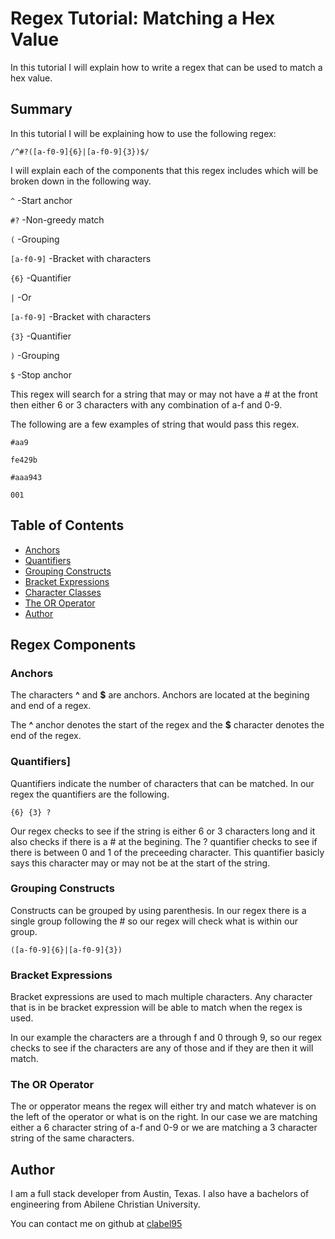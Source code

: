 # Regex Tutorial: Matching a Hex Value

In this tutorial I will explain how to write a regex that can be used to match a hex value.

## Summary

In this tutorial I will be explaining how to use the following regex:


  `/^#?([a-f0-9]{6}|[a-f0-9]{3})$/`
  
I will explain each of the components that this regex includes which will be broken down in the following way.

`^`  -Start anchor

`#?`  -Non-greedy match

`(`   -Grouping

`[a-f0-9]`  -Bracket with characters

`{6}` -Quantifier 

`|` -Or

`[a-f0-9]` -Bracket with characters

`{3}` -Quantifier

`)` -Grouping

`$` -Stop anchor

This regex will search for a string that may or may not have a # at the front then either 6 or 3 characters with any combination of a-f and 0-9.

The following are a few examples of string that would pass this regex.

`#aa9`

`fe429b`

`#aaa943`

`001`


## Table of Contents

- [Anchors](#anchors)
- [Quantifiers](#quantifiers)
- [Grouping Constructs](#grouping-constructs)
- [Bracket Expressions](#bracket-expressions)
- [Character Classes](#character-classes)
- [The OR Operator](#the-or-operator)
- [Author](#author)

## Regex Components

### Anchors
The characters **^** and **$** are anchors. Anchors are located at the begining and end of a regex.

The **^** anchor denotes the start of the regex and the **$** character denotes the end of the regex.

### Quantifiers]
Quantifiers indicate the number of characters that can be matched. In our regex the quantifiers are the following. 

`` {6} {3} ? ``

Our regex checks to see if the string is either 6 or 3 characters long and it also checks if there is a # at the begining. The ? quantifier checks to see if there is between 0 and 1 of the preceeding character. This quantifier basicly says this character may or may not be at the start of the string. 


### Grouping Constructs
Constructs can be grouped by using parenthesis. In our regex there is a single group following the # so our regex will check what is within our group.

`([a-f0-9]{6}|[a-f0-9]{3})`

### Bracket Expressions
Bracket expressions are used to mach multiple characters. Any character that is in be bracket expression will be able to match when the regex is used. 

In our example the characters are a through f and 0 through 9, so our regex checks to see if the characters are any of those and if they are then it will match.

### The OR Operator
The or opperator means the regex will either try and match whatever is on the left of the operator or what is on the right. In our case we are matching either a 6 character string of a-f and 0-9 or we are matching a 3 character string of the same characters.

## Author

I am a full stack developer from Austin, Texas. I also have a bachelors of engineering from Abilene Christian University.

You can contact me on github at [clabel95](https://github.com/clabel95)
